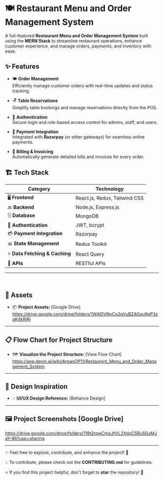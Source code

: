# 🍽️ **Restaurant Menu and Order Management System**  

A full-featured **Restaurant Menu and Order Management System** built using the **MERN Stack** to streamline restaurant operations, enhance customer experience, and manage orders, payments, and inventory with ease.

## ✨ **Features**

- 🍽️ **Order Management**  
  Efficiently manage customer orders with real-time updates and status tracking.

- 🪑 **Table Reservations**  
  Simplify table bookings and manage reservations directly from the POS.

- 🔐 **Authentication**  
  Secure login and role-based access control for admins, staff, and users.

- 💸 **Payment Integration**  
  Integrated with **Razorpay** (or other gateways) for seamless online payments.

- 🧾 **Billing & Invoicing**  
  Automatically generate detailed bills and invoices for every order.


## 🏗️ **Tech Stack**

| **Category**             | **Technology**                |
|--------------------------|-------------------------------|
| 🖥️ **Frontend**          | React.js, Redux, Tailwind CSS  |
| 🔙 **Backend**           | Node.js, Express.js           |
| 🗄️ **Database**          | MongoDB                       |
| 🔐 **Authentication**    | JWT, bcrypt                   |
| 💳 **Payment Integration**| Razorpay    |
| 📊 **State Management**   | Redux Toolkit                 |
| ⚡ **Data Fetching & Caching** | React Query            |
| 🔗 **APIs**              | RESTful APIs                   |

---
<br>


## 📁 **Assets**

- 📦 **Project Assets:** [Google Drive]
https://drive.google.com/drive/folders/1W4jDVNnCo2pVuBZAGqu9pP3zpK4kRiRj

---

## 📋 **Flow Chart for Project Structure**

- 🗺️ **Visualize the Project Structure:** [View Flow Chart]
https://app.devin.ai/wiki/ArpanOP11/Restaurent_Menu_and_Order_Management_System

---

## 🎨 **Design Inspiration**

- 💡 **UI/UX Design Reference:** [Behance Design]

---

## 🖼️ **Project Screenshots** [Google Drive]

https://drive.google.com/drive/folders/118t2rqwCmzJhVL2XdoCSRuSGxMJaY-86?usp=sharing

---


✨ Feel free to explore, contribute, and enhance the project! 🚀

💡 To contribute, please check out the **CONTRIBUTING.md** for guidelines.

⭐ If you find this project helpful, don't forget to **star** the repository! 🌟
